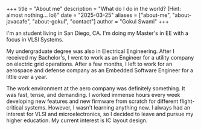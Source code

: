 +++
title = "About me"
description = "What do I do in the world? (Hint: almost nothing... lol)"
date = "2025-03-25"
aliases = ["about-me", "about-javacafe", "about-gokul", "contact"]
author = "Gokul Swami"
+++

I'm an student living in San Diego, CA. I'm doing my Master's in EE with a focus in VLSI Systems.

My undergraduate degree was also in Electrical Engineering. After I received my Bachelor's, I went to work as an Engineer for a utility company on electric grid operations. After a few months, I left to work for an aerospace and defense company as an Embedded Software Engineer for a little over a year.

The work environment at the aero company was definitely something. It was fast, tense, and demanding. I worked immense hours every week developing new features and new firmware from scratch for different flight-critical systems. However, I wasn't learning anything new. I always had an interest for VLSI and microelectronics, so I decided to leave and pursue my higher education. My current interest is IC layout design.
